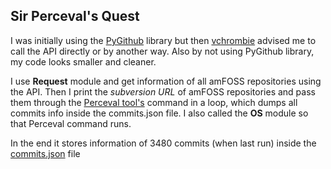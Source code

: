 ## Sir Perceval's Quest
I was initially using the [PyGithub](https://github.com/PyGithub/PyGithub) library but then [vchrombie](https://github.com/vchrombie) advised me to call the API directly or by another way. Also by not using PyGithub library, my code looks smaller and cleaner.

I use **Request** module and get information of all amFOSS repositories using the API. Then I print the *subversion URL* of amFOSS repositories and pass them through the [Perceval tool's](https://github.com/chaoss/grimoirelab-perceval/) command in a loop, which dumps all commits info inside the commits.json file. I also called the **OS** module so that Perceval command runs.

In the end it stores information of 3480 commits (when last run) inside the [commits.json](https://github.com/s0mnaths/amfoss-tasks/blob/main/task-08/commits.json) file
